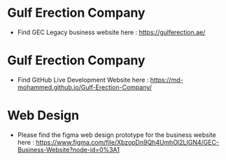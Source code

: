 # Gulf Erection Company

  - Find GEC Legacy business website here : https://gulferection.ae/
  
# Gulf Erection Company

  - Find GitHub Live Development Website here : https://md-mohammed.github.io/Gulf-Erection-Company/

# Web Design

  - Please find the figma web design prototype for the business website here : https://www.figma.com/file/XbzopDn9Qh4UmhOl2LIGN4/GEC-Business-Website?node-id=0%3A1

